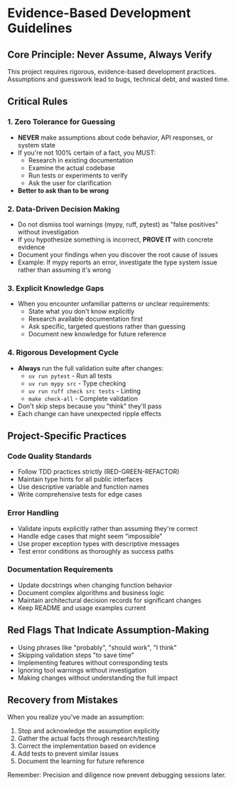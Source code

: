 # Evidence-Based Development Guidelines

## Core Principle: Never Assume, Always Verify

This project requires rigorous, evidence-based development practices. Assumptions and guesswork lead to bugs, technical debt, and wasted time.

## Critical Rules

### 1. Zero Tolerance for Guessing
- **NEVER** make assumptions about code behavior, API responses, or system state
- If you're not 100% certain of a fact, you MUST:
  - Research in existing documentation
  - Examine the actual codebase
  - Run tests or experiments to verify
  - Ask the user for clarification
- **Better to ask than to be wrong**

### 2. Data-Driven Decision Making
- Do not dismiss tool warnings (mypy, ruff, pytest) as "false positives" without investigation
- If you hypothesize something is incorrect, **PROVE IT** with concrete evidence
- Document your findings when you discover the root cause of issues
- Example: If mypy reports an error, investigate the type system issue rather than assuming it's wrong

### 3. Explicit Knowledge Gaps
- When you encounter unfamiliar patterns or unclear requirements:
  - State what you don't know explicitly
  - Research available documentation first
  - Ask specific, targeted questions rather than guessing
  - Document new knowledge for future reference

### 4. Rigorous Development Cycle
- **Always** run the full validation suite after changes:
  - `uv run pytest` - Run all tests
  - `uv run mypy src` - Type checking
  - `uv run ruff check src tests` - Linting
  - `make check-all` - Complete validation
- Don't skip steps because you "think" they'll pass
- Each change can have unexpected ripple effects

## Project-Specific Practices

### Code Quality Standards
- Follow TDD practices strictly (RED-GREEN-REFACTOR)
- Maintain type hints for all public interfaces
- Use descriptive variable and function names
- Write comprehensive tests for edge cases

### Error Handling
- Validate inputs explicitly rather than assuming they're correct
- Handle edge cases that might seem "impossible"
- Use proper exception types with descriptive messages
- Test error conditions as thoroughly as success paths

### Documentation Requirements
- Update docstrings when changing function behavior
- Document complex algorithms and business logic
- Maintain architectural decision records for significant changes
- Keep README and usage examples current

## Red Flags That Indicate Assumption-Making

- Using phrases like "probably", "should work", "I think"
- Skipping validation steps "to save time"
- Implementing features without corresponding tests
- Ignoring tool warnings without investigation
- Making changes without understanding the full impact

## Recovery from Mistakes

When you realize you've made an assumption:
1. Stop and acknowledge the assumption explicitly
2. Gather the actual facts through research/testing
3. Correct the implementation based on evidence
4. Add tests to prevent similar issues
5. Document the learning for future reference

Remember: Precision and diligence now prevent debugging sessions later.
